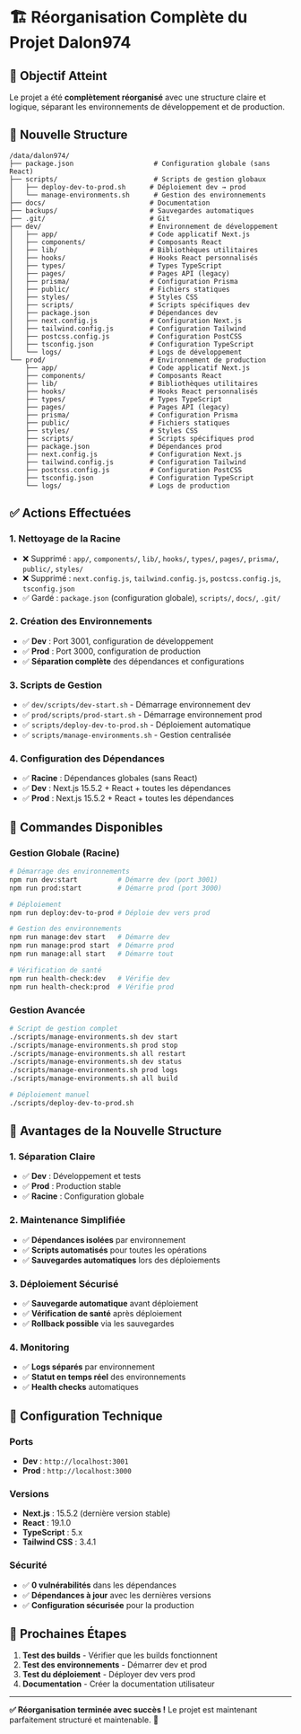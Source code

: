 # 🏗️ Réorganisation Complète du Projet Dalon974

## 🎯 **Objectif Atteint**

Le projet a été **complètement réorganisé** avec une structure claire et logique, séparant les environnements de développement et de production.

## 📁 **Nouvelle Structure**

```
/data/dalon974/
├── package.json                    # Configuration globale (sans React)
├── scripts/                        # Scripts de gestion globaux
│   ├── deploy-dev-to-prod.sh      # Déploiement dev → prod
│   └── manage-environments.sh      # Gestion des environnements
├── docs/                          # Documentation
├── backups/                       # Sauvegardes automatiques
├── .git/                          # Git
├── dev/                           # Environnement de développement
│   ├── app/                       # Code applicatif Next.js
│   ├── components/                # Composants React
│   ├── lib/                       # Bibliothèques utilitaires
│   ├── hooks/                     # Hooks React personnalisés
│   ├── types/                     # Types TypeScript
│   ├── pages/                     # Pages API (legacy)
│   ├── prisma/                    # Configuration Prisma
│   ├── public/                    # Fichiers statiques
│   ├── styles/                    # Styles CSS
│   ├── scripts/                   # Scripts spécifiques dev
│   ├── package.json               # Dépendances dev
│   ├── next.config.js             # Configuration Next.js
│   ├── tailwind.config.js         # Configuration Tailwind
│   ├── postcss.config.js          # Configuration PostCSS
│   ├── tsconfig.json              # Configuration TypeScript
│   └── logs/                      # Logs de développement
└── prod/                          # Environnement de production
    ├── app/                       # Code applicatif Next.js
    ├── components/                # Composants React
    ├── lib/                       # Bibliothèques utilitaires
    ├── hooks/                     # Hooks React personnalisés
    ├── types/                     # Types TypeScript
    ├── pages/                     # Pages API (legacy)
    ├── prisma/                    # Configuration Prisma
    ├── public/                    # Fichiers statiques
    ├── styles/                    # Styles CSS
    ├── scripts/                   # Scripts spécifiques prod
    ├── package.json               # Dépendances prod
    ├── next.config.js             # Configuration Next.js
    ├── tailwind.config.js         # Configuration Tailwind
    ├── postcss.config.js          # Configuration PostCSS
    ├── tsconfig.json              # Configuration TypeScript
    └── logs/                      # Logs de production
```

## ✅ **Actions Effectuées**

### 1. **Nettoyage de la Racine**
- ❌ Supprimé : `app/`, `components/`, `lib/`, `hooks/`, `types/`, `pages/`, `prisma/`, `public/`, `styles/`
- ❌ Supprimé : `next.config.js`, `tailwind.config.js`, `postcss.config.js`, `tsconfig.json`
- ✅ Gardé : `package.json` (configuration globale), `scripts/`, `docs/`, `.git/`

### 2. **Création des Environnements**
- ✅ **Dev** : Port 3001, configuration de développement
- ✅ **Prod** : Port 3000, configuration de production
- ✅ **Séparation complète** des dépendances et configurations

### 3. **Scripts de Gestion**
- ✅ `dev/scripts/dev-start.sh` - Démarrage environnement dev
- ✅ `prod/scripts/prod-start.sh` - Démarrage environnement prod
- ✅ `scripts/deploy-dev-to-prod.sh` - Déploiement automatique
- ✅ `scripts/manage-environments.sh` - Gestion centralisée

### 4. **Configuration des Dépendances**
- ✅ **Racine** : Dépendances globales (sans React)
- ✅ **Dev** : Next.js 15.5.2 + React + toutes les dépendances
- ✅ **Prod** : Next.js 15.5.2 + React + toutes les dépendances

## 🚀 **Commandes Disponibles**

### **Gestion Globale (Racine)**
```bash
# Démarrage des environnements
npm run dev:start          # Démarre dev (port 3001)
npm run prod:start         # Démarre prod (port 3000)

# Déploiement
npm run deploy:dev-to-prod # Déploie dev vers prod

# Gestion des environnements
npm run manage:dev start   # Démarre dev
npm run manage:prod start  # Démarre prod
npm run manage:all start   # Démarre tout

# Vérification de santé
npm run health-check:dev   # Vérifie dev
npm run health-check:prod  # Vérifie prod
```

### **Gestion Avancée**
```bash
# Script de gestion complet
./scripts/manage-environments.sh dev start
./scripts/manage-environments.sh prod stop
./scripts/manage-environments.sh all restart
./scripts/manage-environments.sh dev status
./scripts/manage-environments.sh prod logs
./scripts/manage-environments.sh all build

# Déploiement manuel
./scripts/deploy-dev-to-prod.sh
```

## 🎯 **Avantages de la Nouvelle Structure**

### 1. **Séparation Claire**
- ✅ **Dev** : Développement et tests
- ✅ **Prod** : Production stable
- ✅ **Racine** : Configuration globale

### 2. **Maintenance Simplifiée**
- ✅ **Dépendances isolées** par environnement
- ✅ **Scripts automatisés** pour toutes les opérations
- ✅ **Sauvegardes automatiques** lors des déploiements

### 3. **Déploiement Sécurisé**
- ✅ **Sauvegarde automatique** avant déploiement
- ✅ **Vérification de santé** après déploiement
- ✅ **Rollback possible** via les sauvegardes

### 4. **Monitoring**
- ✅ **Logs séparés** par environnement
- ✅ **Statut en temps réel** des environnements
- ✅ **Health checks** automatiques

## 🔧 **Configuration Technique**

### **Ports**
- **Dev** : `http://localhost:3001`
- **Prod** : `http://localhost:3000`

### **Versions**
- **Next.js** : 15.5.2 (dernière version stable)
- **React** : 19.1.0
- **TypeScript** : 5.x
- **Tailwind CSS** : 3.4.1

### **Sécurité**
- ✅ **0 vulnérabilités** dans les dépendances
- ✅ **Dépendances à jour** avec les dernières versions
- ✅ **Configuration sécurisée** pour la production

## 📝 **Prochaines Étapes**

1. **Test des builds** - Vérifier que les builds fonctionnent
2. **Test des environnements** - Démarrer dev et prod
3. **Test du déploiement** - Déployer dev vers prod
4. **Documentation** - Créer la documentation utilisateur

---

**✅ Réorganisation terminée avec succès !** Le projet est maintenant parfaitement structuré et maintenable. 🎉
